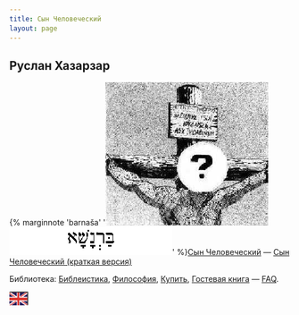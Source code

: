 ```yaml
---
title: Сын Человеческий
layout: page
---
```


## Руслан Хазарзар

{% marginnote 'barnaša' '[![Сын Человеческий](/assets/img/barntit.jpg) ![Сын Человеческий](/assets/img/barnasch.gif)](bn/index)' %}[Сын Человеческий](bn/index "Сын Человеческий") — [Сын Человеческий (краткая версия)](bn-old/index "Сын Человеческий")

Библиотека: [Библеистика](https://khazarzar-books.netlify.app/books/index "Библиотека Руслана Хазарзара - Библеистика"), [Философия](https://khazarzar-books.netlify.app/books/index_ph "Библиотека Руслана Хазарзара - Философия"), [Купить](sale/index "Купить"), [Гостевая книга](gk "Гостевая книга") — [FAQ](question "FAQ").

[![English](/assets/img/eng.jpg)](index_en.htm)
